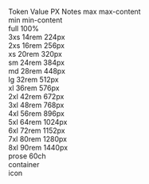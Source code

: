 Token	Value	PX	Notes
max	max-content		
min	min-content		
full	100%		
3xs	14rem	224px	
2xs	16rem	256px	
xs	20rem	320px	
sm	24rem	384px	
md	28rem	448px	
lg	32rem	512px	
xl	36rem	576px	
2xl	42rem	672px	
3xl	48rem	768px	
4xl	56rem	896px	
5xl	64rem	1024px	
6xl	72rem	1152px	
7xl	80rem	1280px	
8xl	90rem	1440px	
prose	60ch		
container			
icon	